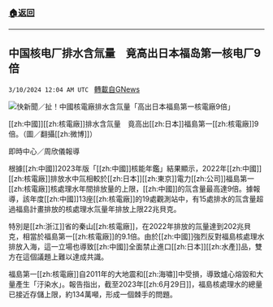 ###  [:house:返回](README.md)
---


## 中国核电厂排水含氚量　竟高出日本福岛第一核电厂9倍
`3/10/2024 12:04 AM UTC ` [轉載自GNews](https://gnews.org/articles/2380642)

![快新聞／扯！中國核電廠排水含氚量「高出日本福島第一核電廠9倍」](https://cdn.ftvnews.com.tw/manasystem/FileData/News/30bc878a-8c89-451d-8720-92f7e1fb42bc.jpg "快新聞／扯！中國核電廠排水含氚量「高出日本福島第一核電廠9倍」")

[[zh:中國]][[zh:核電廠]]排水含氚量　竟高出[[zh:日本]]福島第一[[zh:核電廠]]9倍。（圖／翻攝[[zh:微博]]）

即時中心／周欣儀報導

根據[[zh:中國]]2023年版「[[zh:中國]]核能年鑑」結果顯示，2022年[[zh:中國]][[zh:核電廠]]排放水中氚相較於[[zh:日本]][[zh:東京]]電力[[zh:公司]]福島第一[[zh:核電廠]]核處理水年間排放量的上限，[[zh:中國]]的氚含量最高達9倍。據報導，該年度[[zh:中國]]13座[[zh:核電廠]]的19處觀測站中，有15處排水的氚含量超過福島計畫排放的核處理水氚量年排放上限22兆貝克。

特別是[[zh:浙江]]省的秦山[[zh:核電廠]]，在2022年排放的氚量達到202兆貝克，相當於福島第一[[zh:核電廠]]的9.1倍。由於[[zh:中國]]強烈反對福島核處理水排放入海，這一立場也導致[[zh:中國]]全面禁止進口[[zh:日本]][[zh:水產]]品，雙方在這個議題上難以達成共識。

福島第一[[zh:核電廠]]自2011年的大地震和[[zh:海嘯]]中受損，導致爐心熔毀和大量產生「汙染水」。報告指出，截至2023年[[zh:6月29日]]，福島核處理水的總量已接近存儲上限，約134萬噸，形成一個棘手的問題。

